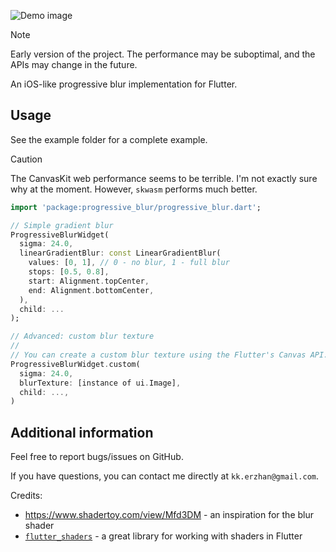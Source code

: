 ![Demo image](images/image.png)

> [!NOTE]
> Early version of the project. The performance may be suboptimal, and the APIs may change in the future.

An iOS-like progressive blur implementation for Flutter.

## Usage

See the example folder for a complete example.

> [!CAUTION]
> The CanvasKit web performance seems to be terrible. I'm not exactly sure why at the moment. However, `skwasm` performs much better.

```dart
import 'package:progressive_blur/progressive_blur.dart';

// Simple gradient blur
ProgressiveBlurWidget(
  sigma: 24.0,
  linearGradientBlur: const LinearGradientBlur(
    values: [0, 1], // 0 - no blur, 1 - full blur
    stops: [0.5, 0.8],
    start: Alignment.topCenter,
    end: Alignment.bottomCenter,
  ),
  child: ...
);

// Advanced: custom blur texture
//
// You can create a custom blur texture using the Flutter's Canvas API. Note that the red channel controls the blur strength (0 - no blur, 255 - full blur).
ProgressiveBlurWidget.custom(
  sigma: 24.0,
  blurTexture: [instance of ui.Image],
  child: ...,
)
```

## Additional information

Feel free to report bugs/issues on GitHub.

If you have questions, you can contact me directly at `kk.erzhan@gmail.com`.

Credits:
- https://www.shadertoy.com/view/Mfd3DM - an inspiration for the blur shader
- [`flutter_shaders`](https://pub.dev/packages/flutter_shaders) - a great library for working with shaders in Flutter